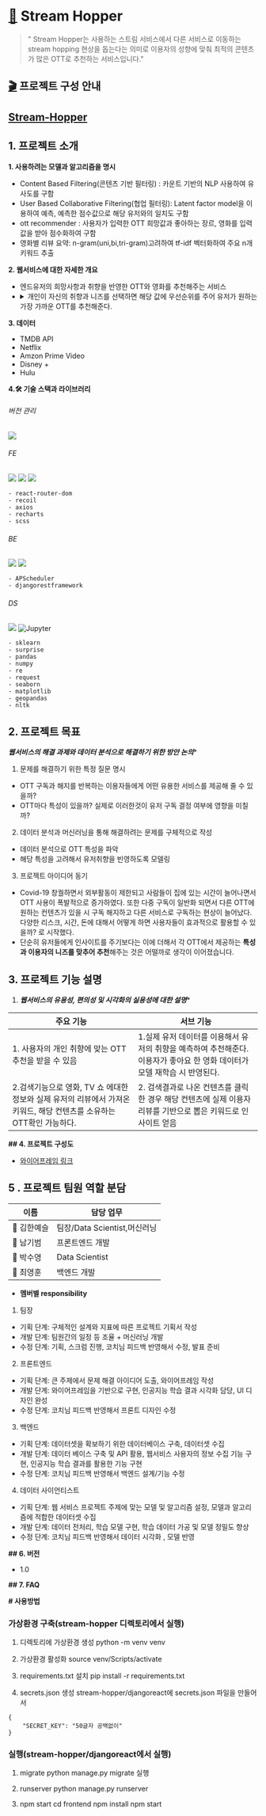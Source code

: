 #  **[🍿](https://emojipedia.org/popcorn/) Stream Hopper** 

> " Stream Hopper는 사용하는 스트림 서비스에서 다른 서비스로 이동하는 stream hopping 현상을 돕는다는 의미로 이용자의 성향에 맞춰 최적의 콘텐츠가 많은 OTT로 추천하는 서비스입니다." 

## [🎬](https://emojipedia.org/clapper-board/)  프로젝트 구성 안내

##  [Stream-Hopper](http://elice-kdt-3rd-team-08.koreacentral.cloudapp.azure.com) 

## 1. 프로젝트 소개

**1. 사용하려는  모델과 알고리즘을 명시**
- Content Based Filtering(콘텐츠 기반 필터링) : 카운트 기반의 NLP 사용하여 유사도를 구함
- User Based Collaborative Filtering(협업 필터링): Latent factor model을 이용하여 예측, 예측한 점수값으로 해당 유저와의 일치도 구함
- ott recommender :  사용자가 입력한 OTT 희망값과 좋아하는 장르, 영화를 입력값을 받아 점수화하여 구함
- 영화별 리뷰 요약: n-gram(uni,bi,tri-gram)고려하여 tf-idf 벡터화하여 주요 n개 키워드 추출

**2. 웹서비스에 대한 자세한 개요**
- 엔드유저의 희망사항과 취향을 반영한 OTT와 영화를 추천해주는 서비스
- <details><summary>개인이 자신의 취향과 니즈를 선택하면 해당 값에 우선순위를 주어 유저가 원하는 가장 가까운 OTT를 추천해준다.</summary>
    - 유저에게 다양한 정보를 주기위해서 유저가 얼만틈 좋아할지에 대한 예측값과 유저들이 남긴 리뷰에 대한 태그로 인사이트 줌
    - 원하는 컨텐츠 검색 시 어느 OTT에 있는지 검색 가능
</details>

**3. 데이터**
- TMDB API
- Netflix
- Amzon Prime Video
- Disney +
- Hulu

**4.🛠️ 기술 스택과 라이브러리**
###### 버전 관리
<img src="https://img.shields.io/badge/GitLab-FCA121?style=flat-square&logo=GitLab&logoColor=white"/></a>

###### FE
<img src="https://img.shields.io/badge/React-61DAFB?style=flat-square&logo=React&logoColor=white"/></a>
<img src="https://img.shields.io/badge/Bootstrap-7952B3?style=flat-square&logo=Bootstrap&logoColor=white"/></a>
<img src="https://img.shields.io/badge/React Router-CA4245?style=flat-square&logo=React Router&logoColor=white"/></a>
```
- react-router-dom
- recoil
- axios
- recharts
- scss
```

###### BE
<img src="https://img.shields.io/badge/Django-092E20?style=flat-square&logo=Django&logoColor=white"/></a>
<img src="https://img.shields.io/badge/PostgreSQL-4169E1?style=flat-square&logo=PostgreSQL&logoColor=white"/></a>
```
- APScheduler
- djangorestframework
```
###### DS
<img src="https://img.shields.io/badge/Python-3766AB?style=flat-square&logo=Python&logoColor=white"/></a>
<img alt="Jupyter" src="https://img.shields.io/badge/Jupyter-F37626?style=flat-square&logo=Jupyter&logoColor=white"/></a>
```
- sklearn
- surprise
- pandas
- numpy
- re
- request
- seaborn
- matplotlib
- geopandas
- nltk
```

## 2. 프로젝트 목표
***웹서비스의 해결 과제와 데이터 분석으로 해결하기 위한 방안 논의****

1. 문제를 해결하기 위한 특정 질문 명시
- OTT 구독과 해지를 반복하는 이용자들에게 어떤 유용한 서비스를 제공해 줄 수 있을까?
- OTT마다 특성이 있을까? 실제로 이러한것이 유저 구독 결정 여부에 영향을 미칠까?

2. 데이터 분석과 머신러닝을 통해 해결하려는 문제를 구체적으로 작성
- 데이터 분석으로 OTT 특성을 파악
- 해당 특성을 고려해서 유저취향을 빈영하도록 모델링

3. 프로젝트 아이디어 동기
- Covid-19 창궐하면서 외부활동이 제한되고 사람들이 집에 있는 시간이 늘어나면서 OTT 사용이 폭발적으로 증가하였다. 또한 다중 구독이 일반화 되면서 다른 OTT에 원하는 컨텐츠가 있을 시 구독 해지하고 다른 서비스로 구독하는 현상이 늘어났다. 다양한 리스크, 시간, 돈에 대해서 어떻게 하면 사용자들이 효과적으로 활용할 수 있을까? 로 시작했다.
- 단순히 유저들에게 인사이트를 주기보다는 이에 더해서 각  OTT에서 제공하는 **특성과 이용자의 니즈를 맞추어 추천**해주는 것은 어떨까로 생각이 이어졌습니다.

## 3. 프로젝트 기능 설명

1. ***웹서비스의 유용성, 편의성 및 시각화의 실용성에 대한 설명****

| 주요 기능     | 서브 기능 |
| ----------- |-------- |
|1. 사용자의 개인 취향에 맞는 OTT 추천을 받을 수 있음  |  1.실제 유저 데이터를 이용해서 유저의 취향을 예측하여 추천해준다. 이용자가 좋아요 한 영화 데이터가 모델 재학습 시 반영된다.  |
| 2.검색기능으로 영화, TV 쇼 에대한 정보와 실제 유저의 리뷰에서 가져온 키워드, 해당 컨텐츠를 소유하는 OTT확인 가능하다. | 2. 검색결과로 나온 컨텐츠를 클릭한 경우 해당 컨텐츠에 실제 이용자 리뷰를 기반으로 뽑은 키워드로 인사이트 얻음|실제 유저의 리뷰를 기반으로 해당 영화의 키워드를 추출해 인사이트를 준다.   |

**## 4. 프로젝트 구성도**

- [와이어프레임 링크](https://whimsical.com/streamhopper-KwykEjScJjPCYgwaNwQ2yW)

##  5 . 프로젝트 팀원 역할 분담

| 이름 | 담당 업무 |
| ------ | ------ |
| 👩 김한예슬 | 팀장/Data Scientist,머신러닝  |
| 👨 남기범 |  프론트엔드 개발  |
| 👨 박수영 | Data Scientist |
| 👨 최영훈 | 백엔드 개발 |

- ****멤버별 responsibility****

1. 팀장

- 기획 단계: 구체적인 설계와 지표에 따른 프로젝트 기획서 작성
- 개발 단계: 팀원간의 일정 등 조율 + 머신러닝 개발
- 수정 단계: 기획, 스크럼 진행, 코치님 피드백 반영해서 수정, 발표 준비

2. 프론트엔드

- 기획 단계: 큰 주제에서 문제 해결 아이디어 도출, 와이어프레임 작성
- 개발 단계: 와이어프레임을 기반으로 구현, 인공지능 학습 결과 시각화 담당, UI 디자인 완성
- 수정 단계: 코치님 피드백 반영해서 프론트 디자인 수정

3. 백엔드

- 기획 단계: 데이터셋을 확보하기 위한 데이터베이스 구축, 데이터셋 수집
- 개발 단계: 데이터 베이스 구축 및 API 활용, 웹서비스 사용자의 정보 수집 기능 구현, 인공지능 학습 결과를 활용한 기능 구현
- 수정 단계: 코치님 피드백 반영해서 백엔드 설계/기능 수정

4. 데이터 사이언티스트

- 기획 단계: 웹 서비스 프로젝트 주제에 맞는 모델 및 알고리즘 설정, 모델과 알고리즘에 적합한 데이터셋 수집
- 개발 단계: 데이터 전처리, 학습 모델 구현, 학습 데이터 가공 및 모델 정밀도 향상
- 수정 단계: 코치님 피드백 반영해서  데이터 시각화 , 모델 반영

**## 6. 버전**

- 1.0

**## 7. FAQ**

**# 사용방법**

### 가상환경 구축(stream-hopper 디렉토리에서 실행)

1. 디렉토리에 가상환경 생성
   python -m venv venv

2. 가상환경 활성화
   source venv/Scripts/activate

3. requirements.txt 설치
   pip install -r requirements.txt

4. secrets.json 생성
   stream-hopper/djangoreact에 secrets.json 파일을 만들어서

````
{
	"SECRET_KEY": "50글자 공백없이"
}
````


### 실행(stream-hopper/djangoreact에서 실행)
1. migrate
python manage.py migrate 실행

2. runserver
python manage.py runserver

3. npm start
cd frontend
npm install
npm start